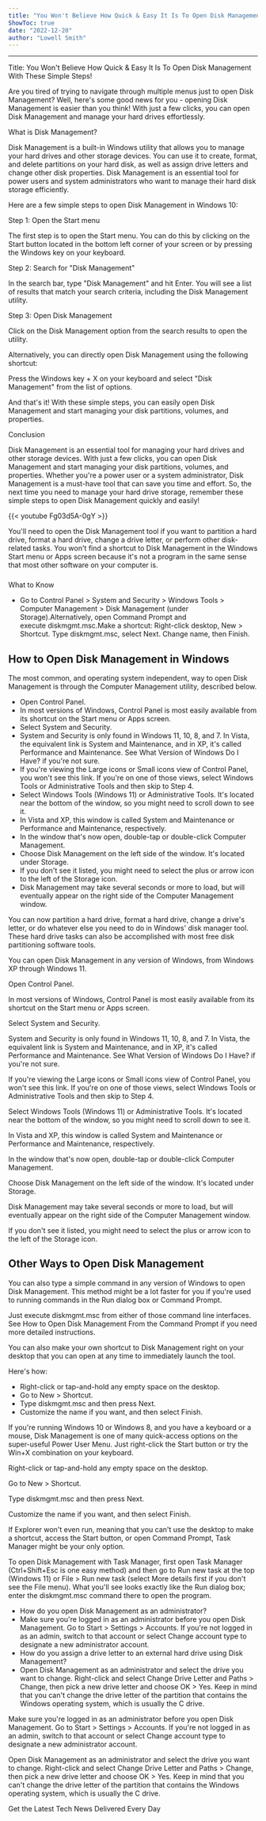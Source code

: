 ```yaml
---
title: "You Won't Believe How Quick & Easy It Is To Open Disk Management With These Simple Steps!"
ShowToc: true 
date: "2022-12-20"
author: "Lowell Smith"
---
```

*****
Title: You Won't Believe How Quick & Easy It Is To Open Disk Management With These Simple Steps!

Are you tired of trying to navigate through multiple menus just to open Disk Management? Well, here's some good news for you - opening Disk Management is easier than you think! With just a few clicks, you can open Disk Management and manage your hard drives effortlessly.

What is Disk Management?

Disk Management is a built-in Windows utility that allows you to manage your hard drives and other storage devices. You can use it to create, format, and delete partitions on your hard disk, as well as assign drive letters and change other disk properties. Disk Management is an essential tool for power users and system administrators who want to manage their hard disk storage efficiently.

Here are a few simple steps to open Disk Management in Windows 10:

Step 1: Open the Start menu

The first step is to open the Start menu. You can do this by clicking on the Start button located in the bottom left corner of your screen or by pressing the Windows key on your keyboard.

Step 2: Search for "Disk Management"

In the search bar, type "Disk Management" and hit Enter. You will see a list of results that match your search criteria, including the Disk Management utility.

Step 3: Open Disk Management

Click on the Disk Management option from the search results to open the utility.

Alternatively, you can directly open Disk Management using the following shortcut:

Press the Windows key + X on your keyboard and select "Disk Management" from the list of options.

And that's it! With these simple steps, you can easily open Disk Management and start managing your disk partitions, volumes, and properties.

Conclusion

Disk Management is an essential tool for managing your hard drives and other storage devices. With just a few clicks, you can open Disk Management and start managing your disk partitions, volumes, and properties. Whether you're a power user or a system administrator, Disk Management is a must-have tool that can save you time and effort. So, the next time you need to manage your hard drive storage, remember these simple steps to open Disk Management quickly and easily!

{{< youtube Fg03d5A-0gY >}} 




You'll need to open the Disk Management tool if you want to partition a hard drive, format a hard drive, change a drive letter, or perform other disk-related tasks. You won't find a shortcut to Disk Management in the Windows Start menu or Apps screen because it's not a program in the same sense that most other software on your computer is.

 
### 
What to Know
 
- Go to Control Panel > System and Security > Windows Tools > Computer Management > Disk Management (under Storage).Alternatively, open Command Prompt and execute diskmgmt.msc.Make a shortcut: Right-click desktop, New > Shortcut. Type diskmgmt.msc, select Next. Change name, then Finish.

 
##   How to Open Disk Management in Windows  
 

The most common, and operating system independent, way to open Disk Management is through the Computer Management utility, described below.

 
- Open Control Panel.
 - In most versions of Windows, Control Panel is most easily available from its shortcut on the Start menu or Apps screen.
 - Select System and Security.
 - System and Security is only found in Windows 11, 10, 8, and 7. In Vista, the equivalent link is System and Maintenance, and in XP, it's called Performance and Maintenance. See What Version of Windows Do I Have? if you're not sure.
 - If you're viewing the Large icons or Small icons view of Control Panel, you won't see this link. If you're on one of those views, select Windows Tools or Administrative Tools and then skip to Step 4.
 - Select Windows Tools (Windows 11) or Administrative Tools. It's located near the bottom of the window, so you might need to scroll down to see it.
 - In Vista and XP, this window is called System and Maintenance or Performance and Maintenance, respectively.
 - In the window that's now open, double-tap or double-click Computer Management.
 - Choose Disk Management on the left side of the window. It's located under Storage.
 - If you don't see it listed, you might need to select the plus or arrow icon to the left of the Storage icon.
 - Disk Management may take several seconds or more to load, but will eventually appear on the right side of the Computer Management window.

 

You can now partition a hard drive, format a hard drive, change a drive's letter, or do whatever else you need to do in Windows' disk manager tool. These hard drive tasks can also be accomplished with most free disk partitioning software tools.

 
You can open Disk Management in any version of Windows, from Windows XP through Windows 11.
 

Open Control Panel.

 

In most versions of Windows, Control Panel is most easily available from its shortcut on the Start menu or Apps screen.

 

Select System and Security.

 
System and Security is only found in Windows 11, 10, 8, and 7. In Vista, the equivalent link is System and Maintenance, and in XP, it's called Performance and Maintenance. See What Version of Windows Do I Have? if you're not sure.
 
If you're viewing the Large icons or Small icons view of Control Panel, you won't see this link. If you're on one of those views, select Windows Tools or Administrative Tools and then skip to Step 4.
 

Select Windows Tools (Windows 11) or Administrative Tools. It's located near the bottom of the window, so you might need to scroll down to see it.

 
In Vista and XP, this window is called System and Maintenance or Performance and Maintenance, respectively.
 

In the window that's now open, double-tap or double-click Computer Management.

 

Choose Disk Management on the left side of the window. It's located under Storage.

 

Disk Management may take several seconds or more to load, but will eventually appear on the right side of the Computer Management window.

 
If you don't see it listed, you might need to select the plus or arrow icon to the left of the Storage icon.
 
##   Other Ways to Open Disk Management  
 

You can also type a simple command in any version of Windows to open Disk Management. This method might be a lot faster for you if you're used to running commands in the Run dialog box or Command Prompt.

 

Just execute diskmgmt.msc from either of those command line interfaces. See How to Open Disk Management From the Command Prompt if you need more detailed instructions.

 

You can also make your own shortcut to Disk Management right on your desktop that you can open at any time to immediately launch the tool.

 

Here's how:

 
- Right-click or tap-and-hold any empty space on the desktop.
 - Go to New > Shortcut.
 - Type diskmgmt.msc and then press Next.
 - Customize the name if you want, and then select Finish.

 

If you're running Windows 10 or Windows 8, and you have a keyboard or a mouse, Disk Management is one of many quick-access options on the super-useful Power User Menu. Just right-click the Start button or try the Win+X combination on your keyboard.

 

Right-click or tap-and-hold any empty space on the desktop.

 

Go to New > Shortcut.

 

Type diskmgmt.msc and then press Next.

 

Customize the name if you want, and then select Finish.

 

If Explorer won't even run, meaning that you can't use the desktop to make a shortcut, access the Start button, or open Command Prompt, Task Manager might be your only option.

 

To open Disk Management with Task Manager, first open Task Manager (Ctrl+Shift+Esc is one easy method) and then go to Run new task at the top (Windows 11) or File > Run new task (select More details first if you don't see the File menu). What you'll see looks exactly like the Run dialog box; enter the diskmgmt.msc command there to open the program.

 
- How do you open Disk Management as an administrator?
 - Make sure you're logged in as an administrator before you open Disk Management. Go to Start > Settings > Accounts. If you're not logged in as an admin, switch to that account or select Change account type to designate a new administrator account.
 - How do you assign a drive letter to an external hard drive using Disk Management?
 - Open Disk Management as an administrator and select the drive you want to change. Right-click and select Change Drive Letter and Paths > Change, then pick a new drive letter and choose OK > Yes. Keep in mind that you can't change the drive letter of the partition that contains the Windows operating system, which is usually the C drive.

 
Make sure you're logged in as an administrator before you open Disk Management. Go to Start > Settings > Accounts. If you're not logged in as an admin, switch to that account or select Change account type to designate a new administrator account.
 
Open Disk Management as an administrator and select the drive you want to change. Right-click and select Change Drive Letter and Paths > Change, then pick a new drive letter and choose OK > Yes. Keep in mind that you can't change the drive letter of the partition that contains the Windows operating system, which is usually the C drive.
 

Get the Latest Tech News Delivered Every Day




